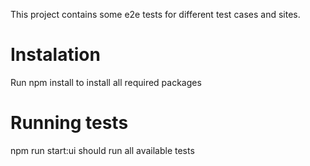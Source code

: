 This project contains some e2e tests for different test cases and sites.

# Instalation
Run npm install to install all required packages

# Running tests
npm run start:ui should run all available tests